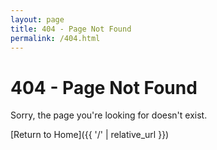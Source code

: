 ```yaml
---
layout: page
title: 404 - Page Not Found
permalink: /404.html
---
```


# 404 - Page Not Found

Sorry, the page you're looking for doesn't exist.

[Return to Home]({{ '/' | relative_url }})
